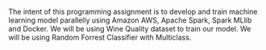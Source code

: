 The intent of this programming assignment is to develop and train machine learning model parallelly using Amazon AWS, Apache Spark, Spark MLlib and Docker. We will be using Wine Quality dataset to train our model. We will be using Random Forrest Classifier with Multiclass.
